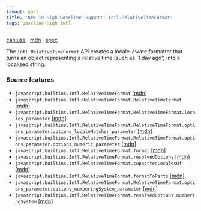 ```yaml
---
layout: post
title: "New in High Baseline Support: Intl.RelativeTimeFormat"
tags: baseline-high intl
---
```


[caniuse](https://caniuse.com/?search=intl-relative-time-format) · [mdn](https://developer.mozilla.org/en-US/search?q=Intl.RelativeTimeFormat) · [spec](https://tc39.es/ecma402/#relativetimeformat-objects)

The `Intl.RelativeTimeFormat` API creates a locale-aware formatter that turns an object representing a relative time (such as '1 day ago') into a localized string.

### Source features

- ``javascript.builtins.Intl.RelativeTimeFormat`` [[mdn]](https://developer.mozilla.org/en-US/search?q=javascript.builtins.Intl.RelativeTimeFormat)
- ``javascript.builtins.Intl.RelativeTimeFormat.RelativeTimeFormat`` [[mdn]](https://developer.mozilla.org/en-US/search?q=javascript.builtins.Intl.RelativeTimeFormat.RelativeTimeFormat)
- ``javascript.builtins.Intl.RelativeTimeFormat.RelativeTimeFormat.locales_parameter`` [[mdn]](https://developer.mozilla.org/en-US/search?q=javascript.builtins.Intl.RelativeTimeFormat.RelativeTimeFormat.locales_parameter)
- ``javascript.builtins.Intl.RelativeTimeFormat.RelativeTimeFormat.options_parameter.options_localeMatcher_parameter`` [[mdn]](https://developer.mozilla.org/en-US/search?q=javascript.builtins.Intl.RelativeTimeFormat.RelativeTimeFormat.options_parameter.options_localeMatcher_parameter)
- ``javascript.builtins.Intl.RelativeTimeFormat.RelativeTimeFormat.options_parameter.options_numeric_parameter`` [[mdn]](https://developer.mozilla.org/en-US/search?q=javascript.builtins.Intl.RelativeTimeFormat.RelativeTimeFormat.options_parameter.options_numeric_parameter)
- ``javascript.builtins.Intl.RelativeTimeFormat.format`` [[mdn]](https://developer.mozilla.org/en-US/search?q=javascript.builtins.Intl.RelativeTimeFormat.format)
- ``javascript.builtins.Intl.RelativeTimeFormat.resolvedOptions`` [[mdn]](https://developer.mozilla.org/en-US/search?q=javascript.builtins.Intl.RelativeTimeFormat.resolvedOptions)
- ``javascript.builtins.Intl.RelativeTimeFormat.supportedLocalesOf`` [[mdn]](https://developer.mozilla.org/en-US/search?q=javascript.builtins.Intl.RelativeTimeFormat.supportedLocalesOf)
- ``javascript.builtins.Intl.RelativeTimeFormat.formatToParts`` [[mdn]](https://developer.mozilla.org/en-US/search?q=javascript.builtins.Intl.RelativeTimeFormat.formatToParts)
- ``javascript.builtins.Intl.RelativeTimeFormat.RelativeTimeFormat.options_parameter.options_numberingSystem_parameter`` [[mdn]](https://developer.mozilla.org/en-US/search?q=javascript.builtins.Intl.RelativeTimeFormat.RelativeTimeFormat.options_parameter.options_numberingSystem_parameter)
- ``javascript.builtins.Intl.RelativeTimeFormat.resolvedOptions.numberingSystem`` [[mdn]](https://developer.mozilla.org/en-US/search?q=javascript.builtins.Intl.RelativeTimeFormat.resolvedOptions.numberingSystem)
